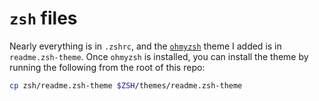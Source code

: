 # `zsh` files

Nearly everything is in `.zshrc`, and the [`ohmyzsh`](https://github.com/ohmyzsh/ohmyzsh) theme I added is in `readme.zsh-theme`. Once `ohmyzsh` is installed, you can install the theme by running the following from the root of this repo:

```sh
cp zsh/readme.zsh-theme $ZSH/themes/readme.zsh-theme
```
